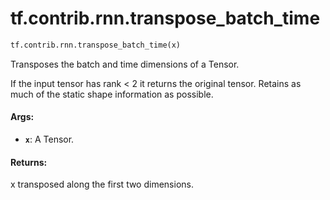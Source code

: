 <div itemscope itemtype="http://developers.google.com/ReferenceObject">
<meta itemprop="name" content="tf.contrib.rnn.transpose_batch_time" />
<meta itemprop="path" content="Stable" />
</div>

# tf.contrib.rnn.transpose_batch_time

``` python
tf.contrib.rnn.transpose_batch_time(x)
```

Transposes the batch and time dimensions of a Tensor.

If the input tensor has rank < 2 it returns the original tensor. Retains as
much of the static shape information as possible.

#### Args:

* <b>`x`</b>: A Tensor.


#### Returns:

x transposed along the first two dimensions.